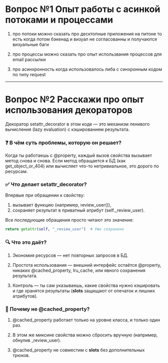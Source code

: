 # Вопрос №1 Опыт работы с асинкой потоками и процессами

1. про потоки можно сказать про десктопные приложения на питоне то есть когда потом бэкенад и визуал не согласованны и получаются визуальные баги

2. про процессы можно сказать про опыт использвания процессов для email рассылки

3. про асинхронность когда использовалось либа с синхронным кодом по типу request

___

# Вопрос №2 Расскажи про опыт использования декораторов


Декоратор setattr_decorator в этом коде — это механизм ленивого вычисления (lazy evaluation) с кэшированием результата.

### ❓ В чём суть проблемы, которую он решает?
Когда ты работаешь с @property, каждый вызов свойства вызывает метод снова и снова. Если метод обращается к БД (как get_object_or_404) или вычисляет что-то нетривиальное, это дорого по ресурсам.

### ✅ Что делает setattr_decorator?
Впервые при обращении к свойству:

1. вызывает функцию (например, review_user()),
2. сохраняет результат в приватный атрибут (self._review_user).

Все последующие обращения просто читают это значение:

```python
return getattr(self, "_review_user")  # Уже сохранено
```

### 🔍 Что это даёт?
1. Экономия ресурсов — нет повторных запросов в БД.

2. Простота использования — внешний интерфейс остаётся @property, никаких @cached_property, lru_cache, или явного сохранения результата.

3. Контроль — ты сам указываешь, какие свойства нужно кэшировать и где хранятся результаты (__slots__ защищают от опечаток и лишних атрибутов).

### 📌 Почему не @cached_property?
1. @cached_property работает только на уровне класса, и только один раз.

2. В этом же миксине свойства можно сбросить вручную (например, обнулив _review_user).

3. @cached_property не совместим с __slots__ без дополнительных трюков.
